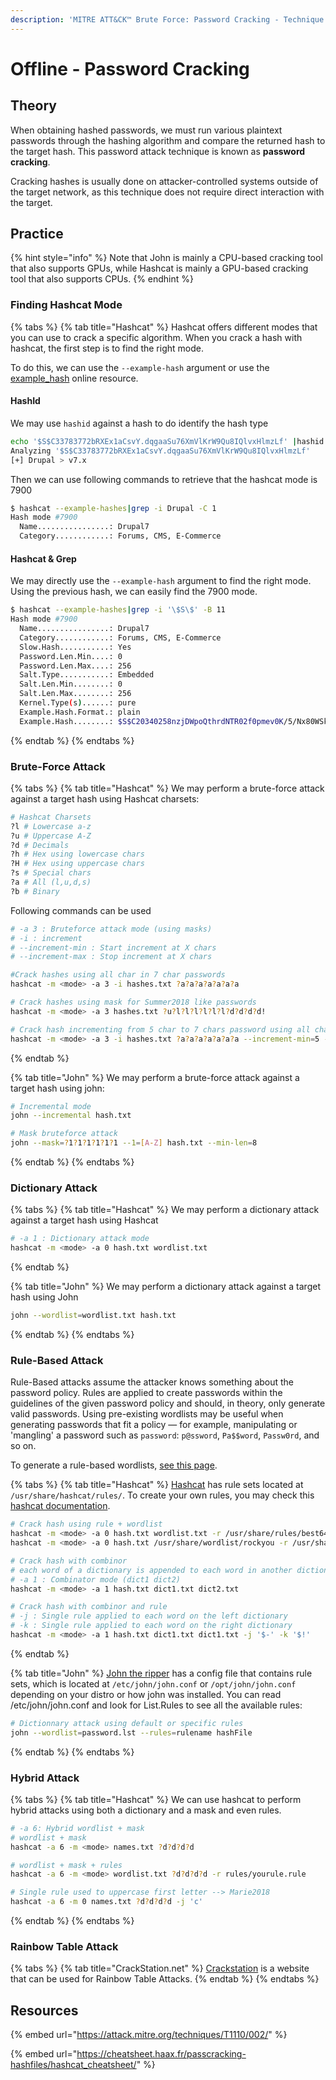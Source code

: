 ```yaml
---
description: 'MITRE ATT&CK™ Brute Force: Password Cracking - Technique T1110.002'
---
```


# Offline - Password Cracking

## Theory

When obtaining hashed passwords, we must run various plaintext passwords through the hashing algorithm and compare the returned hash to the target hash. This password attack technique is known as **password cracking**.

Cracking hashes is usually done on attacker-controlled systems outside of the target network, as this technique does not require direct interaction with the target.

## Practice

{% hint style="info" %}
Note that John is mainly a CPU-based cracking tool that also supports GPUs, while Hashcat is mainly a GPU-based cracking tool that also supports CPUs.
{% endhint %}

### Finding Hashcat Mode

{% tabs %}
{% tab title="Hashcat" %}
Hashcat offers different modes that you can use to crack a specific algorithm. When you crack a hash with hashcat, the first step is to find the right mode.

To do this, we can use the `--example-hash` argument or use the [example\_hash](https://hashcat.net/wiki/doku.php?id=example\_hashes) online resource.

#### HashId

We may use `hashid` against a hash to do identify the hash type

```bash
echo '$S$C33783772bRXEx1aCsvY.dqgaaSu76XmVlKrW9Qu8IQlvxHlmzLf' |hashid
Analyzing '$S$C33783772bRXEx1aCsvY.dqgaaSu76XmVlKrW9Qu8IQlvxHlmzLf'
[+] Drupal > v7.x
```

Then we can use following commands to retrieve that the hashcat mode is 7900

```bash
$ hashcat --example-hashes|grep -i Drupal -C 1
Hash mode #7900
  Name................: Drupal7
  Category............: Forums, CMS, E-Commerce
```

#### Hashcat & Grep

We may directly use the `--example-hash` argument to find the right mode. Using the previous hash, we can easily find the 7900 mode.

```bash
$ hashcat --example-hashes|grep -i '\$S\$' -B 11
Hash mode #7900
  Name................: Drupal7
  Category............: Forums, CMS, E-Commerce
  Slow.Hash...........: Yes
  Password.Len.Min....: 0
  Password.Len.Max....: 256
  Salt.Type...........: Embedded
  Salt.Len.Min........: 0
  Salt.Len.Max........: 256
  Kernel.Type(s)......: pure
  Example.Hash.Format.: plain
  Example.Hash........: $S$C20340258nzjDWpoQthrdNTR02f0pmev0K/5/Nx80WSkOQcPEQRh
```
{% endtab %}
{% endtabs %}

### Brute-Force Attack

{% tabs %}
{% tab title="Hashcat" %}
We may perform a brute-force attack against a target hash using Hashcat charsets:

```bash
# Hashcat Charsets
?l # Lowercase a-z
?u # Uppercase A-Z
?d # Decimals
?h # Hex using lowercase chars
?H # Hex using uppercase chars
?s # Special chars
?a # All (l,u,d,s)
?b # Binary
```

Following commands can be used

```bash
# -a 3 : Bruteforce attack mode (using masks)
# -i : increment
# --increment-min : Start increment at X chars
# --increment-max : Stop increment at X chars

#Crack hashes using all char in 7 char passwords
hashcat -m <mode> -a 3 -i hashes.txt ?a?a?a?a?a?a?a

# Crack hashes using mask for Summer2018 like passwords
hashcat -m <mode> -a 3 hashes.txt ?u?l?l?l?l?l?l?d?d?d?d!

# Crack hash incrementing from 5 char to 7 chars password using all chars (?a)
hashcat -m <mode> -a 3 -i hashes.txt ?a?a?a?a?a?a?a --increment-min=5 --increment-max=7
```
{% endtab %}

{% tab title="John" %}
We may perform a brute-force attack against a target hash using john:

```bash
# Incremental mode
john --incremental hash.txt

# Mask bruteforce attack
john --mask=?1?1?1?1?1?1 --1=[A-Z] hash.txt --min-len=8
```
{% endtab %}
{% endtabs %}

### Dictionary Attack

{% tabs %}
{% tab title="Hashcat" %}
We may perform a dictionary attack against a target hash using Hashcat

```bash
# -a 1 : Dictionary attack mode
hashcat -m <mode> -a 0 hash.txt wordlist.txt
```
{% endtab %}

{% tab title="John" %}
We may perform a dictionary attack against a target hash using John

```bash
john --wordlist=wordlist.txt hash.txt
```
{% endtab %}
{% endtabs %}

### **Rule-Based Attack**

Rule-Based attacks assume the attacker knows something about the password policy. Rules are applied to create passwords within the guidelines of the given password policy and should, in theory, only generate valid passwords. Using pre-existing wordlists may be useful when generating passwords that fit a policy — for example, manipulating or 'mangling' a password such as `password`: `p@ssword`, `Pa$$word`, `Passw0rd`, and so on.

To generate a rule-based wordlists, [see this page](../generate-wordlists.md#rules-based-wordlists).

{% tabs %}
{% tab title="Hashcat" %}
[Hashcat](https://github.com/hashcat/hashcat) has rule sets located at `/usr/share/hashcat/rules/`. To create your own rules, you may check this [hashcat documentation](https://hashcat.net/wiki/doku.php?id=rule\_based\_attack).

```bash
# Crack hash using rule + wordlist
hashcat -m <mode> -a 0 hash.txt wordlist.txt -r /usr/share/rules/best64.rule
hashcat -m <mode> -a 0 hash.txt /usr/share/wordlist/rockyou -r /usr/share/hashcat/rules/rockyou-30000.rule

# Crack hash with combinor
# each word of a dictionary is appended to each word in another dictionary. (left and right)
# -a 1 : Combinator mode (dict1 dict2)
hashcat -m <mode> -a 1 hash.txt dict1.txt dict2.txt

# Crack hash with combinor and rule
# -j : Single rule applied to each word on the left dictionary
# -k : Single rule applied to each word on the right dictionary
hashcat -m <mode> -a 1 hash.txt dict1.txt dict1.txt -j '$-' -k '$!'
```
{% endtab %}

{% tab title="John" %}
[John the ripper](https://github.com/openwall/john) has a config file that contains rule sets, which is located at `/etc/john/john.conf` or `/opt/john/john.conf` depending on your distro or how john was installed. You can read /etc/john/john.conf and look for List.Rules to see all the available rules:

```bash
# Dictionnary attack using default or specific rules
john --wordlist=password.lst --rules=rulename hashFile
```
{% endtab %}
{% endtabs %}

### **Hybrid Attack**

{% tabs %}
{% tab title="Hashcat" %}
We can use hashcat to perform hybrid attacks using both a dictionary and a mask and even rules.

```bash
# -a 6: Hybrid wordlist + mask
# wordlist + mask
hashcat -a 6 -m <mode> names.txt ?d?d?d?d

# wordlist + mask + rules
hashcat -a 6 -m <mode> wordlist.txt ?d?d?d?d -r rules/yourule.rule

# Single rule used to uppercase first letter --> Marie2018
hashcat -a 6 -m 0 names.txt ?d?d?d?d -j 'c'
```
{% endtab %}
{% endtabs %}

### **Rainbow Table Attack**

{% tabs %}
{% tab title="CrackStation.net" %}
[Crackstation](https://crackstation.net/) is a website that can be used for Rainbow Table Attacks.
{% endtab %}
{% endtabs %}

## Resources

{% embed url="https://attack.mitre.org/techniques/T1110/002/" %}

{% embed url="https://cheatsheet.haax.fr/passcracking-hashfiles/hashcat_cheatsheet/" %}
